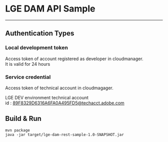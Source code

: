 # LGE DAM API Sample

------------------------------------------------------------------

## Authentication Types 

### Local development token
Access token of account registered as developer in cloudmanager.  
It is valid for 24 hours  

### Service credential  
Access token of technical account in cloudmagager.  

LGE DEV environment technical account  
id : 89F8329D6316A6FA0A495FD5@techacct.adobe.com

## Build & Run

    mvn package
    java -jar target/lge-dam-rest-sample-1.0-SNAPSHOT.jar